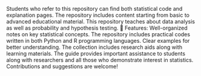 Students who refer to this repository can find both statistical code and explanation pages. The repository includes content starting from basic to advanced educational material. This repository teaches about data analysis as well as probability and hypothesis testing. 
📌 Features: 
Well-organized notes on key statistical concepts.
The repository includes practical codes written in both Python and R programming languages. 
Clear examples for better understanding.
The collection includes research aids along with learning materials.
The guide provides important assistance to students along with researchers and all those who demonstrate interest in statistics.
Contributions and suggestions are welcome!


